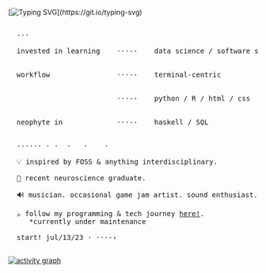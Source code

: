 [![Typing SVG](https://readme-typing-svg.demolab.com?font=Roboto+Mono&weight=250&size=38&duration=3000&pause=900&color=B84C0A&multiline=false&width=600&height=80&lines=%E3%82%88%E3%81%86%E3%81%93%E3%81%9D%EF%BC%81;welcome.)](https://git.io/typing-svg)
<pre>
  
  -⋅⋅
  
  invested in learning    ⋅⋅⋅--    data science / software solutions / data vis <br>
  
  workflow                ⋅⋅⋅--    terminal-centric <br>
  
                          ⋅⋅⋅--    python / R / html / css <br>
  
  neophyte in             ⋅⋅⋅--    haskell / SQL <br>

  --⋅⋅⋅⋅ ⋅ ⋅  ⋅   ⋅    ⋅  

  💡 inspired by FOSS & anything interdisciplinary.
  
  🧠 recent neuroscience graduate.

  🔊 musician. occasional game jam artist. sound enthusiast.
  
  ☕ follow my programming & tech journey <a href="http://lysts.xyz/">here!</a>.
     *currently under maintenance
  
  start! jul/13/23 ⋅ ⋅⋅⋅-›
  
</pre>

[![activity graph](https://github-readme-activity-graph.vercel.app/graph?username=lysts&custom_title=contribution%20log&hide_border=true&bg_color=07060c&color=d75f00&title_color=d75f00&line=d75f00&point=879cff)](https://github.com/lysts/github-readme-activity-graph)



